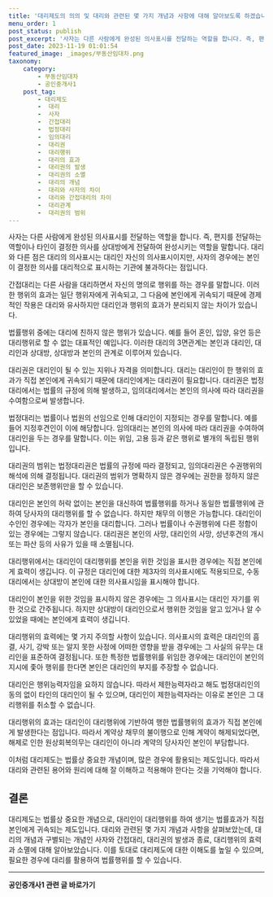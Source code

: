 ```yaml
---
title: '대리제도의 의의 및 대리와 관련된 몇 가지 개념과 사항에 대해 알아보도록 하겠습니다 대리는 대리인이 자신을 대신하여 하는 법률행위가 본인에게 귀속하는 법률제도를 의미합니다 대리와 유사한 개념으로는 사자使者와 간접대리間接代理가 있습니다'
menu_order: 1
post_status: publish
post_excerpt: '사자는 다른 사람에게 완성된 의사표시를 전달하는 역할을 합니다. 즉, 편지를 전달하는 역할이나 타인이 결정한 의사를 상대방에게 전달하여 완성시키는 역할을 말합니다. 대리와 다른 점은 대리의 의사표시는 대리인 자신의 의사표시이지만, 사자의 경우에는 본인이 결정한 의사를 대리적으로 표시하는 기관에 불과하다는 점입니다.'
post_date: 2023-11-19 01:01:54
featured_image: _images/부동산임대차.png
taxonomy:
    category:
        - 부동산임대차
        - 공인중개사1
    post_tag:
        - 대리제도
        -  대리
        -  사자
        -  간접대리
        -  법정대리
        -  임의대리
        -  대리권
        -  대리행위
        -  대리의 효과
        -  대리권의 발생
        -  대리권의 소멸
        -  대리의 개념
        -  대리와 사자의 차이
        -  대리와 간접대리의 차이
        -  대리관계
        -  대리권의 범위
---
```



사자는 다른 사람에게 완성된 의사표시를 전달하는 역할을 합니다. 즉, 편지를 전달하는 역할이나 타인이 결정한 의사를 상대방에게 전달하여 완성시키는 역할을 말합니다. 대리와 다른 점은 대리의 의사표시는 대리인 자신의 의사표시이지만, 사자의 경우에는 본인이 결정한 의사를 대리적으로 표시하는 기관에 불과하다는 점입니다.

간접대리는 다른 사람을 대리하면서 자신의 명의로 행위를 하는 경우를 말합니다. 이러한 행위의 효과는 일단 행위자에게 귀속되고, 그 다음에 본인에게 귀속되기 때문에 경제적인 작용은 대리와 유사하지만 대리인과 행위의 효과가 분리되지 않는 차이가 있습니다.

법률행위 중에는 대리에 친하지 않은 행위가 있습니다. 예를 들어 혼인, 입양, 유언 등은 대리행위로 할 수 없는 대표적인 예입니다. 이러한 대리의 3면관계는 본인과 대리인, 대리인과 상대방, 상대방과 본인의 관계로 이루어져 있습니다.

대리권은 대리인이 될 수 있는 지위나 자격을 의미합니다. 대리는 대리인이 한 행위의 효과가 직접 본인에게 귀속되기 때문에 대리인에게는 대리권이 필요합니다. 대리권은 법정대리에서는 법률의 규정에 의해 발생하고, 임의대리에서는 본인의 의사에 따라 대리권을 수여함으로써 발생합니다.

법정대리는 법률이나 법원의 선임으로 인해 대리인이 지정되는 경우를 말합니다. 예를 들어 지정후견인이 이에 해당합니다. 임의대리는 본인의 의사에 따라 대리권을 수여하여 대리인을 두는 경우를 말합니다. 이는 위임, 고용 등과 같은 행위로 별개의 독립된 행위입니다.

대리권의 범위는 법정대리권은 법률의 규정에 따라 결정되고, 임의대리권은 수권행위의 해석에 의해 결정됩니다. 대리권의 범위가 명확하지 않은 경우에는 권한을 정하지 않은 대리인은 보존행위만을 할 수 있습니다.

대리인은 본인의 허락 없이는 본인을 대신하여 법률행위를 하거나 동일한 법률행위에 관하여 당사자의 대리행위를 할 수 없습니다. 하지만 채무의 이행은 가능합니다. 대리인이 수인인 경우에는 각자가 본인을 대리합니다. 그러나 법률이나 수권행위에 다른 정함이 있는 경우에는 그렇지 않습니다. 대리권은 본인의 사망, 대리인의 사망, 성년후견의 개시 또는 파산 등의 사유가 있을 때 소멸됩니다.

대리행위에서는 대리인이 대리행위를 본인을 위한 것임을 표시한 경우에는 직접 본인에게 효력이 생깁니다. 이 규정은 대리인에 대한 제3자의 의사표시에도 적용되므로, 수동대리에서는 상대방이 본인에 대한 의사표시임을 표시해야 합니다.

대리인이 본인을 위한 것임을 표시하지 않은 경우에는 그 의사표시는 대리인 자기를 위한 것으로 간주됩니다. 하지만 상대방이 대리인으로서 행위한 것임을 알고 있거나 알 수 있었을 때에는 본인에게 효력이 생깁니다.

대리행위의 효력에는 몇 가지 주의할 사항이 있습니다. 의사표시의 효력은 대리인의 흠결, 사기, 강박 또는 알지 못한 사정에 어떠한 영향을 받을 경우에는 그 사실의 유무는 대리인을 표준하여 결정됩니다. 또한 특정한 법률행위를 위임한 경우에는 대리인이 본인의 지시에 좇아 행위를 한다면 본인은 대리인의 부지를 주장할 수 없습니다.

대리인은 행위능력자임을 요하지 않습니다. 따라서 제한능력자라고 해도 법정대리인의 동의 없이 타인의 대리인이 될 수 있으며, 대리인이 제한능력자라는 이유로 본인은 그 대리행위를 취소할 수 없습니다.

대리행위의 효과는 대리인이 대리행위에 기반하여 행한 법률행위의 효과가 직접 본인에게 발생한다는 점입니다. 따라서 계약상 채무의 불이행으로 인해 계약이 해제되었다면, 해제로 인한 원상회복의무는 대리인이 아니라 계약의 당사자인 본인이 부담합니다.

이처럼 대리제도는 법률상 중요한 개념이며, 많은 경우에 활용되는 제도입니다. 따라서 대리와 관련된 용어와 원리에 대해 잘 이해하고 적용해야 한다는 것을 기억해야 합니다.

## 결론

대리제도는 법률상 중요한 개념으로, 대리인이 대리행위를 하여 생기는 법률효과가 직접 본인에게 귀속되는 제도입니다. 대리와 관련된 몇 가지 개념과 사항을 살펴보았는데, 대리의 개념과 구별되는 개념인 사자와 간접대리, 대리권의 발생과 종료, 대리행위의 효력과 소멸에 대해 알아보았습니다. 이를 토대로 대리제도에 대한 이해도를 높일 수 있으며, 필요한 경우에 대리를 활용하여 법률행위를 할 수 있습니다.
<!-- wp:separator -->
<hr class="wp-block-separator has-alpha-channel-opacity"/>
<!-- /wp:separator -->

<!-- wp:group {"backgroundColor":"base","layout":{"type":"constrained"}} -->
<div class="wp-block-group has-base-background-color has-background"><!-- wp:paragraph {"align":"center","fontSize":"medium"} -->
<p class="has-text-align-center has-large-font-size"><strong>공인중개사1 관련 글 바로가기</strong></p>
<!-- /wp:paragraph -->


<!-- wp:latest-posts
{"categories":[{"id":22617,"count":19,"description":"","link":"https://uknowlaw.com/category/%ea%b3%b5%ec%9d%b8%ec%a4%91%ea%b0%9c%ec%82%ac1/","name":"공인중개사1","slug":"공인중개사1","taxonomy":"category","parent":0,"meta":[],"_links":{"self":[{"href":"https://uknowlaw.com/wp-json/wp/v2/categories/22617"}],"collection":[{"href":"https://uknowlaw.com/wp-json/wp/v2/categories"}],"about":[{"href":"https://uknowlaw.com/wp-json/wp/v2/taxonomies/category"}],"wp:post_type":[{"href":"https://uknowlaw.com/wp-json/wp/v2/posts?categories=22617"}],"curies":[{"name":"wp","href":"https://api.w.org/{rel}","templated":true}]}}],"postsToShow":100,"excerptLength":28,"postLayout":"grid","columns":2,"featuredImageAlign":"left","featuredImageSizeSlug":"large","fontSize":"small"} /--></div>
<!-- /wp:group -->